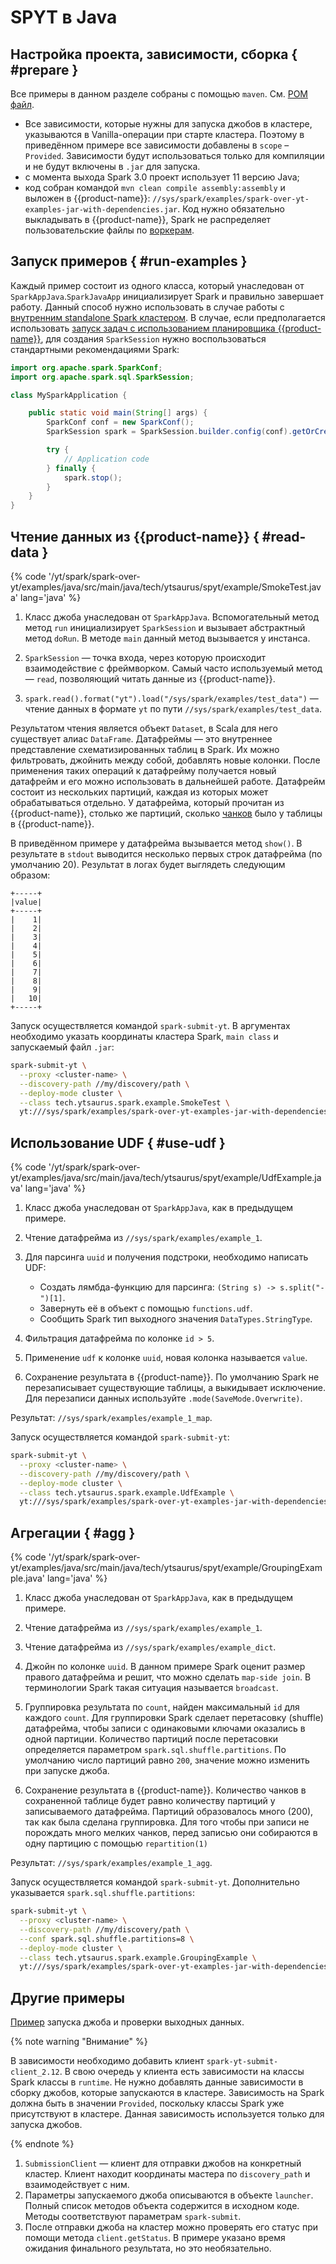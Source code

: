 # SPYT в Java

## Настройка проекта, зависимости, сборка { #prepare }

Все примеры в данном разделе собраны с помощью `maven`. См. [POM файл](https://github.com/ytsaurus/ytsaurus/tree/main/yt/spark/spark-over-yt/examples/java/src/main/java/tech/ytsaurus/spyt/example).

- Все зависимости, которые нужны для запуска джобов в кластере, указываются в Vanilla-операции при старте кластера. Поэтому в приведённом примере все зависимости добавлены в `scope` – `Provided`. Зависимости будут использоваться только для компиляции и не будут включены в `.jar` для запуска.
- с момента выхода Spark 3.0 проект использует 11 версию Java;
- код собран командой `mvn clean compile assembly:assembly` и выложен в {{product-name}}: `//sys/spark/examples/spark-over-yt-examples-jar-with-dependencies.jar`. Код нужно обязательно выкладывать в {{product-name}}, Spark не распределяет пользовательские файлы по [воркерам](../../../../../user-guide/data-processing/spyt/cluster/cluster-desc.md#cluster-mode).


## Запуск примеров { #run-examples }

Каждый пример состоит из одного класса, который унаследован от `SparkAppJava`.`SparkJavaApp` инициализирует Spark и правильно завершает работу. Данный способ нужно использовать в случае работы с [внутренним standalone Spark кластером](../../../../../user-guide/data-processing/spyt/launch.md#standalone). В случае, если предполагается использовать [запуск задач с использованием планировщика {{product-name}}](../../../../../user-guide/data-processing/spyt/launch.md#submit), для создания `SparkSession` нужно воспользоваться стандартными рекомендациями Spark:

```java
import org.apache.spark.SparkConf;
import org.apache.spark.sql.SparkSession;

class MySparkApplication {

    public static void main(String[] args) {
        SparkConf conf = new SparkConf();
        SparkSession spark = SparkSession.builder.config(conf).getOrCreate();

        try {
            // Application code
        } finally {
            spark.stop();
        }
    }
}
```

## Чтение данных из {{product-name}} { #read-data }

{% code '/yt/spark/spark-over-yt/examples/java/src/main/java/tech/ytsaurus/spyt/example/SmokeTest.java' lang='java' %}

<!--  Just in case: См. [примеры](https://github.com/ytsaurus/ytsaurus/tree/main/yt/spark/spark-over-yt/examples/java/src/main/java/tech/ytsaurus/spyt/example).-->

1. Класс джоба унаследован от `SparkAppJava`. Вспомогательный метод метод `run` инициализирует `SparkSession` и вызывает абстрактный метод `doRun`. В методе `main` данный метод вызывается у инстанса.

2. `SparkSession` — точка входа, через которую происходит взаимодействие с фреймворком. Самый часто используемый метод — `read`, позволяющий читать данные из {{product-name}}.

3. `spark.read().format("yt").load("/sys/spark/examples/test_data")` — чтение данных в формате `yt` по пути `//sys/spark/examples/test_data`.

Результатом чтения является объект `Dataset`, в Scala для него существует алиас `DataFrame`. Датафреймы — это внутреннее представление схематизированных таблиц в Spark. Их можно фильтровать, джойнить между собой, добавлять новые колонки. После применения таких операций к датафрейму получается новый датафрейм и его можно использовать в дальнейшей работе. Датафрейм состоит из нескольких партиций, каждая из которых может обрабатываться отдельно. У датафрейма, который прочитан из {{product-name}}, столько же партиций, сколько [чанков](../../../../../user-guide/storage/chunks.md) было у таблицы в {{product-name}}.

В приведённом примере у датафрейма вызывается метод `show()`. В результате в `stdout` выводится несколько первых строк датафрейма (по умолчанию 20). Результат в логах будет выглядеть следующим образом:

```
+-----+
|value|
+-----+
|    1|
|    2|
|    3|
|    4|
|    5|
|    6|
|    7|
|    8|
|    9|
|   10|
+-----+
```

Запуск осуществляется командой `spark-submit-yt`. В аргументах необходимо указать координаты кластера Spark, `main class` и запускаемый файл `.jar`:

```bash
spark-submit-yt \
  --proxy <cluster-name> \
  --discovery-path //my/discovery/path \
  --deploy-mode cluster \
  --class tech.ytsaurus.spark.example.SmokeTest \
  yt:///sys/spark/examples/spark-over-yt-examples-jar-with-dependencies.jar
```


## Использование UDF { #use-udf }

{% code '/yt/spark/spark-over-yt/examples/java/src/main/java/tech/ytsaurus/spyt/example/UdfExample.java' lang='java' %}

1. Класс джоба унаследован от `SparkAppJava`,  как в предыдущем примере.
2. Чтение датафрейма из `//sys/spark/examples/example_1`.

3. Для парсинга `uuid` и получения подстроки, необходимо написать UDF:

   - Создать лямбда-функцию для парсинга: `(String s) -> s.split("-")[1]`.
   - Завернуть её в объект с помощью `functions.udf`.
   - Сообщить Spark тип выходного значения `DataTypes.StringType`.

4. Фильтрация датафрейма по колонке `id > 5`.
5. Применение `udf` к колонке `uuid`, новая колонка называется `value`.
6. Сохранение результата в {{product-name}}. По умолчанию Spark не перезаписывает существующие таблицы, а выкидывает исключение. Для перезаписи данных используйте `.mode(SaveMode.Overwrite)`.

Результат: `//sys/spark/examples/example_1_map`.

Запуск осуществляется командой `spark-submit-yt`:

```bash
spark-submit-yt \
  --proxy <cluster-name> \
  --discovery-path //my/discovery/path \
  --deploy-mode cluster \
  --class tech.ytsaurus.spark.example.UdfExample \
  yt:///sys/spark/examples/spark-over-yt-examples-jar-with-dependencies.jar
```


## Агрегации { #agg }

{% code '/yt/spark/spark-over-yt/examples/java/src/main/java/tech/ytsaurus/spyt/example/GroupingExample.java' lang='java' %}

1. Класс джоба унаследован от `SparkAppJava`, как в предыдущем примере.
2. Чтение датафрейма из `//sys/spark/examples/example_1`.
3. Чтение датафрейма из `//sys/spark/examples/example_dict`.
4. Джойн по колонке `uuid`. В данном примере Spark оценит размер правого датафрейма и решит, что можно сделать `map-side join`. В терминологии Spark такая ситуация называется `broadcast`.
5. Группировка результата по `count`, найден максимальный `id` для каждого `count`. Для группировки Spark сделает перетасовку (shuffle) датафрейма, чтобы записи с одинаковыми ключами оказались в одной партиции. Количество партиций после перетасовки определяется параметром `spark.sql.shuffle.partitions`. По умолчанию число партиций равно `200`, значение можно изменить при запуске джоба.

6. Сохранение результата в {{product-name}}. Количество чанков в сохраненной таблице будет равно количеству партиций у записываемого датафрейма. Партиций образовалось много (200), так как была сделана группировка. Для того чтобы при записи не порождать много мелких чанков, перед записью они собираются в одну партицию с помощью `repartition(1)`

Результат: `//sys/spark/examples/example_1_agg`.

Запуск осуществляется командой `spark-submit-yt`. Дополнительно указывается `spark.sql.shuffle.partitions`:

```bash
spark-submit-yt \
  --proxy <cluster-name> \
  --discovery-path //my/discovery/path \
  --conf spark.sql.shuffle.partitions=8 \
  --deploy-mode cluster \
  --class tech.ytsaurus.spark.example.GroupingExample \
  yt:///sys/spark/examples/spark-over-yt-examples-jar-with-dependencies.jar
```


## Другие примеры


[Пример](https://github.com/ytsaurus/ytsaurus/blob/main/yt/spark/spark-over-yt/java-submit-example/src/main/java/tech/ytsaurus/spyt/example/submit/SubmitExample.java) запуска джоба и проверки выходных данных.

{% note warning "Внимание" %}

В зависимости необходимо добавить клиент `spark-yt-submit-client_2.12`. В свою очередь у клиента есть зависимости на классы Spark классы в `runtime`. Не нужно добавлять данные зависимости в сборку джобов, которые запускаются в кластере. Зависимость на Spark должна быть в значении `Provided`, поскольку классы Spark уже присутствуют в кластере. Данная зависимость используется только для запуска джобов.

{% endnote %}

1. `SubmissionClient` — клиент для отправки джобов на конкретный кластер. Клиент находит координаты мастера по `discovery_path` и взаимодействует с ним.
2. Параметры запускаемого джоба описываются в объекте `launcher`. Полный список методов объекта содержится в исходном коде. Методы соответствуют параметрам `spark-submit`.
3. После отправки джоба на кластер можно проверять его статус при помощи метода `client.getStatus`. В примере указано время ожидания финального результата, но это необязательно.
